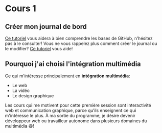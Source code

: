# Cours 1
## Créer mon journal de bord
[Ce tutoriel](https://guides.github.com/activities/hello-world/) vous aidera à bien comprendre les bases de GitHub, n'hésitez pas à le consulter!
Vous ne vous rappelez plus comment créer le journal ou le modifier? [Ce tutoriel](https://youtu.be/lX3bpuLK_Sg) vous aide! 

## Pourquoi j'ai choisi l'intégration multimédia
Ce qui m'intéresse principalement en __intégration multimédia__: 
* Le web
* La vidéo
* Le design graphique

Les cours qui me motivent pour cette première session sont interactivité web et communication graphique, parce qu'ils enseignent ce qui m'intéresse le plus. À ma sortie du programme, je désire devenir développeur web ou travailleur autonome dans plusieurs domaines du multimédia :smile:!



